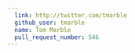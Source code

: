 ```yaml
---
  link: http://twitter.com/tmarble
  github_user: tmarble
  name: Tom Marble
  pull_request_number: 546
---
```

